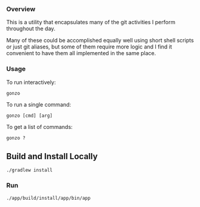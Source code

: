 

### Overview

This is a utility that encapsulates many of the git activities I perform throughout the day.

Many of these could be accomplished equally well using short shell scripts or just git aliases, 
but some of them require more logic and I find it convenient to have them all implemented in
the same place.

### Usage

To run interactively:
```shell
gonzo
```

To run a single command:
```shell
gonzo [cmd] [arg]
```

To get a list of commands:
```shell
gonzo ?
```


## Build and Install Locally
```shell
./gradlew install
```

### Run 
```shell
./app/build/install/app/bin/app
```
